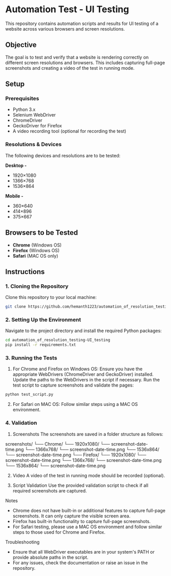 # Automation Test - UI Testing

This repository contains automation scripts and results for UI testing of a website across various browsers and screen resolutions. 

## Objective

The goal is to test and verify that a website is rendering correctly on different screen resolutions and browsers. This includes capturing full-page screenshots and creating a video of the test in running mode.

## Setup

### Prerequisites

- Python 3.x
- Selenium WebDriver
- ChromeDriver
- GeckoDriver for Firefox
- A video recording tool (optional for recording the test)

### Resolutions & Devices

The following devices and resolutions are to be tested:

**Desktop -** 

- 1920×1080
- 1366×768
- 1536×864

**Mobile -** 

- 360×640
- 414×896
- 375×667

## Browsers to be Tested

- **Chrome** (Windows OS)
- **Firefox** (Windows OS)
- **Safari** (MAC OS only)

## Instructions

### 1. Cloning the Repository

Clone this repository to your local machine:
```bash
git clone https://github.com/hemanth1223/automation_of_resolution_testing-UI_testing.git
```

### 2. Setting Up the Environment
Navigate to the project directory and install the required Python packages:
```bash
cd automation_of_resolution_testing-UI_testing
pip install -r requirements.txt
```

### 3. Running the Tests
1. For Chrome and Firefox on Windows OS:
Ensure you have the appropriate WebDrivers (ChromeDriver and GeckoDriver) installed.
Update the paths to the WebDrivers in the script if necessary.
Run the test script to capture screenshots and validate the pages:
```bash
python test_script.py
```

2. For Safari on MAC OS:
Follow similar steps using a MAC OS environment.

### 4. Validation
1. Screenshots
The screenshots are saved in a folder structure as follows:

screenshots/
  └── Chrome/
      └── 1920x1080/
          └── screenshot-date-time.png
      └── 1366x768/
          └── screenshot-date-time.png
      └── 1536x864/
          └── screenshot-date-time.png
  └── Firefox/
      └── 1920x1080/
          └── screenshot-date-time.png
      └── 1366x768/
          └── screenshot-date-time.png
      └── 1536x864/
          └── screenshot-date-time.png

2. Video
A video of the test in running mode should be recorded (optional).

3. Script Validation
Use the provided validation script to check if all required screenshots are captured.

Notes
- Chrome does not have built-in or additional features to capture full-page screenshots. It can only capture the visible screen area.
- Firefox has built-in functionality to capture full-page screenshots.
- For Safari testing, please use a MAC OS environment and follow similar steps to those used for Chrome and Firefox.

Troubleshooting
- Ensure that all WebDriver executables are in your system's PATH or provide absolute paths in the script.
- For any issues, check the documentation or raise an issue in the repository.
